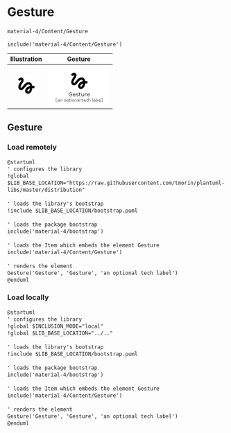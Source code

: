 # Gesture


```text
material-4/Content/Gesture
```

```text
include('material-4/Content/Gesture')
```



| Illustration | Gesture |
| :---: | :---: |
| ![illustration for Illustration](../../material-4/Content/Gesture.png) | ![illustration for Gesture](../../material-4/Content/Gesture.Local.png) |




## Gesture

### Load remotely
```plantuml
@startuml
' configures the library
!global $LIB_BASE_LOCATION="https://raw.githubusercontent.com/tmorin/plantuml-libs/master/distribution"

' loads the library's bootstrap
!include $LIB_BASE_LOCATION/bootstrap.puml

' loads the package bootstrap
include('material-4/bootstrap')

' loads the Item which embeds the element Gesture
include('material-4/Content/Gesture')

' renders the element
Gesture('Gesture', 'Gesture', 'an optional tech label')
@enduml
```

### Load locally
```plantuml
@startuml
' configures the library
!global $INCLUSION_MODE="local"
!global $LIB_BASE_LOCATION="../.."

' loads the library's bootstrap
!include $LIB_BASE_LOCATION/bootstrap.puml

' loads the package bootstrap
include('material-4/bootstrap')

' loads the Item which embeds the element Gesture
include('material-4/Content/Gesture')

' renders the element
Gesture('Gesture', 'Gesture', 'an optional tech label')
@enduml
```

